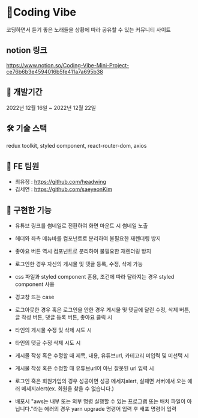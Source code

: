 # 🐬Coding Vibe

코딩하면서 듣기 좋은 노래들을 상황에 따라 공유할 수 있는 커뮤니티 사이트



##  notion 링크

https://www.notion.so/Coding-Vibe-Mini-Project-ce76b6b3e4594016b5fe411a7a695b38



##  📆 개발기간

2022년 12월 16일 ~ 2022년 12월 22일



##  🛠️ 기술 스택

redux toolkit, styled component, react-router-dom, axios



##  👯 FE 팀원

- 최유정 : https://github.com/headwing
- 김세연 : https://github.com/saeyeonKim



##  👀 구현한 기능

- 유튜브 링크를 썸네일로 전환하여 화면 마운트 시 썸네일 노출
- 헤더와 좌측 메뉴바를 컴포넌트로 분리하여 불필요한 재렌더링 방지
- 좋아요 버튼 역시 컴포넌트로 분리하여 불필요한 재렌더링 방지
- 로그인한 경우 자신의 게시물 및 댓글 등록, 수정, 삭제 가능
- css 파일과 styled component 혼용, 조건에 따라 달라지는 경우 styled component 사용

- 경고창 뜨는 case
- 로그아웃한 경우 혹은 로그인을 안한 경우 게시물 및 댓글에 달린 수정, 삭제 버튼, 글 작성 버튼, 댓글 등록 버튼, 좋아요 클릭 시
- 타인의 게시물 수정 및 삭제 시도 시
- 타인의 댓글 수정 삭제 시도 시
- 게시물 작성 혹은 수정할 때 제목, 내용, 유튜브url, 카테고리 미입력 및 미선택 시 
- 게시물 작성 혹은 수정할 때 유튜브url이 아닌 잘못된 url 입력 시
- 로그인 혹은 회원가입의 경우 성공이면 성공 메세지alert, 실패면 서버에서 오는 에러 메세지alert(ex. 회원을 찾을 수 없습니다.)

- 배포시 "aws는 내부 또는 외부 명령 실행할 수 있는 프로그램 또는 배치 파일이 아닙니다."라는 에러의 경우 yarn upgrade 명령어 입력 후 배포 명령어 입력
